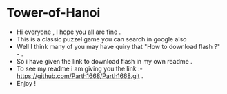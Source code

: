 # Tower-of-Hanoi
- Hi everyone , I hope you all are fine .
- This is a classic puzzel game you can search in google also 
- Well I think many of you may have quiry that "How to download flash ?" - .
- So i have given the link to download flash in my own readme .
- To see my readme i am giving you the link :-  https://github.com/Parth1668/Parth1668.git .
- Enjoy !
